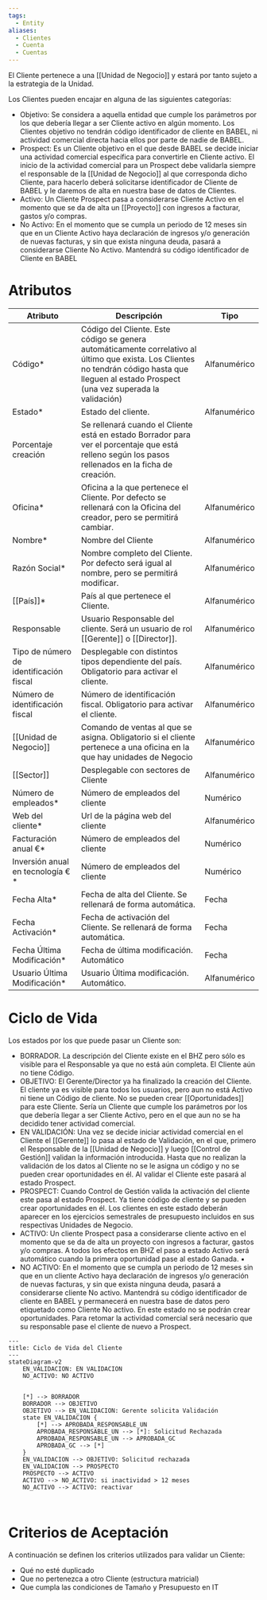 ```yaml
---
tags:
  - Entity
aliases:
  - Clientes
  - Cuenta
  - Cuentas
---
```


El Cliente pertenece a una [[Unidad de Negocio]] y estará por tanto sujeto a la estrategia de la Unidad.

Los Clientes pueden encajar en alguna de las siguientes categorías:
- Objetivo: Se considera a aquella entidad que cumple los parámetros por los que debería llegar a ser Cliente activo en algún momento. Los Clientes objetivo no tendrán código identificador de cliente en BABEL, ni actividad comercial directa hacia ellos por parte de nadie de BABEL.
- Prospect: Es un Cliente objetivo en el que desde BABEL se decide iniciar una actividad comercial específica para convertirle en Cliente activo. El inicio de la actividad comercial para un Prospect debe validarla siempre el responsable de la [[Unidad de Negocio]] al que corresponda dicho Cliente, para hacerlo deberá solicitarse identificador de Cliente de BABEL y le daremos de alta en nuestra base de datos de Clientes.
- Activo: Un Cliente Prospect pasa a considerarse Cliente Activo en el momento que se da de alta un [[Proyecto]] con ingresos a facturar, gastos y/o compras.
- No Activo: En el momento que se cumpla un periodo de 12 meses sin que en un Cliente Activo haya declaración de ingresos y/o generación de nuevas facturas, y sin que exista ninguna deuda, pasará a considerarse Cliente No Activo. Mantendrá su código identificador de Cliente en BABEL 

# Atributos


| **Atributo**                            | **Descripción**                                                                                                                                                                                  | **Tipo**     |
| --------------------------------------- | ------------------------------------------------------------------------------------------------------------------------------------------------------------------------------------------------ | ------------ |
| Código*                                 | Código del Cliente. Este código se genera automáticamente correlativo al último que exista. Los Clientes no tendrán código hasta que lleguen al estado Prospect (una vez superada la validación) | Alfanumérico |
| Estado*                                 | Estado del cliente.                                                                                                                                                                              | Alfanumérico |
| Porcentaje creación                     | Se rellenará cuando el Cliente está en estado Borrador para ver el porcentaje que está relleno según los pasos rellenados en la ficha de creación.                                               |              |
| Oficina*                                | Oficina a la que pertenece el Cliente. Por defecto se rellenará con la Oficina del creador, pero se permitirá cambiar.                                                                           | Alfanumérico |
| Nombre*                                 | Nombre del Cliente                                                                                                                                                                               | Alfanumérico |
| Razón Social*                           | Nombre completo del Cliente. Por defecto será igual al nombre, pero se permitirá modificar.                                                                                                      | Alfanumérico |
| [[País]]*                               | País al que pertenece el Cliente.                                                                                                                                                                | Alfanumérico |
| Responsable                             | Usuario Responsable del cliente. Será un usuario de rol [[Gerente]] o [[Director]].                                                                                                              | Alfanumérico |
| Tipo de número de identificación fiscal | Desplegable con distintos tipos dependiente del país. Obligatorio para activar el cliente.                                                                                                       | Alfanumérico |
| Número de identificación fiscal         | Número de identificación fiscal. Obligatorio para activar el cliente.                                                                                                                            | Alfanumérico |
| [[Unidad de Negocio]]                   | Comando de ventas al que se asigna. Obligatorio si el cliente pertenece a una oficina en la que hay unidades de Negocio                                                                          | Alfanumérico |
| [[Sector]]                              | Desplegable con sectores de Cliente                                                                                                                                                              | Alfanumérico |
| Número de empleados*                    | Número de empleados del cliente                                                                                                                                                                  | Numérico     |
| Web del cliente*                        | Url de la página web del cliente                                                                                                                                                                 | Alfanumérico |
| Facturación anual €*                    | Número de empleados del cliente                                                                                                                                                                  | Numérico     |
| Inversión anual en tecnología € *       | Número de empleados del cliente                                                                                                                                                                  | Numérico     |
| Fecha Alta*                             | Fecha de alta del Cliente. Se rellenará de forma automática.                                                                                                                                     | Fecha        |
| Fecha Activación*                       | Fecha de activación del Cliente. Se rellenará de forma automática.                                                                                                                               | Fecha        |
| Fecha Última Modificación*              | Fecha de última modificación. Automático                                                                                                                                                         | Fecha        |
| Usuario Última Modificación*            | Usuario Última modificación. Automático.                                                                                                                                                         | Alfanumérico |


# Ciclo de Vida

Los estados por los que puede pasar un Cliente son:
- BORRADOR. La descripción del Cliente existe en el BHZ pero sólo es visible para el Responsable ya que no está aún completa. El Cliente aún no tiene Código.
- OBJETIVO: El Gerente/Director ya ha finalizado la creación del Cliente. El cliente ya es visible para todos los usuarios, pero aun no está Activo ni tiene un Código de cliente. No se pueden crear [[Oportunidades]] para este Cliente. Sería un Cliente que cumple los parámetros por los que debería llegar a ser Cliente Activo, pero en el que aun no se ha decidido tener actividad comercial.
- EN VALIDACIÓN: Una vez se decide iniciar actividad comercial en el Cliente el [[Gerente]] lo pasa al estado de Validación, en el que, primero el Responsable de la [[Unidad de Negocio]] y luego [[Control de Gestión]] validan la información introducida. Hasta que no realizan la validación de los datos al Cliente no se le asigna un código y no se pueden crear oportunidades en él. Al validar el Cliente este pasará al estado Prospect. 
- PROSPECT: Cuando Control de Gestión valida la activación del cliente este pasa al estado Prospect. Ya tiene código de cliente y se pueden crear oportunidades en él. Los clientes en este estado deberán aparecer en los ejercicios semestrales de presupuesto incluidos en sus respectivas Unidades de Negocio. 
- ACTIVO: Un cliente Prospect pasa a considerarse cliente activo en el momento que se da de alta un proyecto con ingresos a facturar, gastos y/o compras. A todos los efectos en BHZ el paso a estado Activo será automático cuando la primera oportunidad pase al estado Ganada. ▪
- NO ACTIVO: En el momento que se cumpla un periodo de 12 meses sin que en un cliente Activo haya declaración de ingresos y/o generación de nuevas facturas, y sin que exista ninguna deuda, pasará a considerarse cliente No activo. Mantendrá su código identificador de cliente en BABEL y permanecerá en nuestra base de datos pero etiquetado como Cliente No activo. En este estado no se podrán crear oportunidades. Para retomar la actividad comercial será necesario que su responsable pase el cliente de nuevo a Prospect.


```mermaid 
---
title: Ciclo de Vida del Cliente
---
stateDiagram-v2
	EN_VALIDACION: EN VALIDACION
	NO_ACTIVO: NO ACTIVO
	
	
    [*] --> BORRADOR
    BORRADOR --> OBJETIVO
	OBJETIVO --> EN_VALIDACION: Gerente solicita Validación
	state EN_VALIDACION { 
		[*] --> APROBADA_RESPONSABLE_UN 
		APROBADA_RESPONSABLE_UN --> [*]: Solicitud Rechazada
		APROBADA_RESPONSABLE_UN --> APROBADA_GC 
		APROBADA_GC --> [*]
	}
	EN_VALIDACION --> OBJETIVO: Solicitud rechazada
	EN_VALIDACION --> PROSPECTO
	PROSPECTO --> ACTIVO
	ACTIVO --> NO_ACTIVO: si inactividad > 12 meses
	NO_ACTIVO --> ACTIVO: reactivar

	
```

# Criterios de Aceptación
A continuación se definen los criterios utilizados para validar un Cliente:
- Qué no esté duplicado
- Que no pertenezca a otro Cliente (estructura matricial)
- Que cumpla las condiciones de Tamaño y Presupuesto en IT